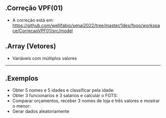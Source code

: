 .Correção VPF(01)
--------------
- A correção está em: https://github.com/wellifabio/senai2022/tree/master/1des/fpoo/workspace/CorrecaoVPF01/src/model

.Array (Vetores)
--------------
- Variáveis com múltiplos valores
--------------

.Exemplos
--------------
- Obter 5 nomes e 5 idades e classificar pela idade:
- Obter 3 funcionarios e 3 salarios e calcular o FGTS:
- Comparar orçamentos, receber 3 nomes de loja e três valores e mostrar o menor:
- Gerar dados aleatoriamente
